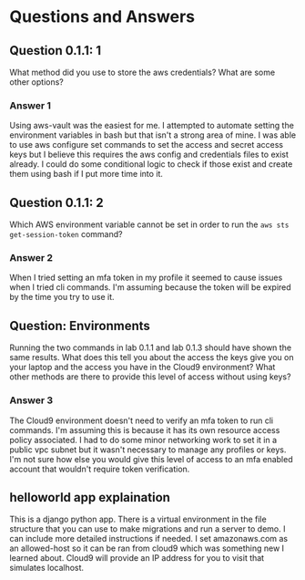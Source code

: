 # Questions and Answers
## Question 0.1.1: 1

What method did you use to store the aws credentials?  What are some other options?

### Answer 1
Using aws-vault was the easiest for me.
I attempted to automate setting the environment variables in bash but that isn't a strong area of mine.
I was able to use aws configure set commands to set the access and secret access keys
but I believe this requires the aws config and credentials files to exist already.
I could do some conditional logic to check if those exist and create them using bash if I put more time into it.

## Question 0.1.1: 2

Which AWS environment variable cannot be set in order to run the
`aws sts get-session-token` command?

### Answer 2
When I tried setting an mfa token in my profile it seemed to cause issues when I tried cli commands.
I'm assuming because the token will be expired by the time you try to use it.

## Question: Environments
Running the two commands in lab 0.1.1 and lab 0.1.3 should have shown the same results.
What does this tell you about the access the keys give you on your laptop and the access you have in the Cloud9 environment?
What other methods are there to provide this level of access without using keys?

### Answer 3
The Cloud9 environment doesn't need to verify an mfa token to run cli commands.
I'm assuming this is because it has its own resource access policy associated.
I had to do some minor networking work to set it in a public vpc subnet but it wasn't necessary to manage any profiles or keys.
I'm not sure how else you would give this level of access to an mfa enabled account that wouldn't require token verification.

## helloworld app explaination
This is a django python app. 
There is a virtual environment in the file structure that you can use to make migrations and run a server to demo.
I can include more detailed instructions if needed.
I set amazonaws.com as an allowed-host so it can be ran from cloud9 which was something new I learned about.
Cloud9 will provide an IP address for you to visit that simulates localhost.